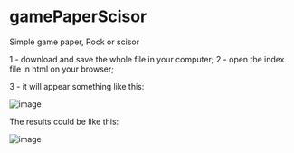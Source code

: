 # gamePaperScisor
Simple game paper, Rock or scisor

1 - download and save the whole file in your computer;
2 - open the index file in html on your browser;

3 - it will appear something like this:

![image](https://github.com/danielpedrovs/gamePaperScisor/assets/64491454/bb9ad1e3-3f89-4f15-a9d5-b74418277634)

The results could be like this:

![image](https://github.com/danielpedrovs/gamePaperScisor/assets/64491454/a1527764-a5ae-4d9d-86dc-0bba6d90d8d5)
